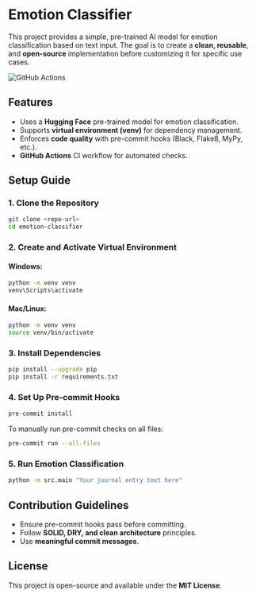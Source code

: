 # Emotion Classifier

This project provides a simple, pre-trained AI model for emotion classification based on text input. The goal is to create a **clean, reusable**, and **open-source** implementation before customizing it for specific use cases.

![GitHub Actions](https://github.com/lvasconcellos/emotion-classifier/actions/workflows/tests.yml/badge.svg)

## Features
- Uses a **Hugging Face** pre-trained model for emotion classification.
- Supports **virtual environment (venv)** for dependency management.
- Enforces **code quality** with pre-commit hooks (Black, Flake8, MyPy, etc.).
- **GitHub Actions** CI workflow for automated checks.

## Setup Guide

### 1. Clone the Repository
```bash
git clone <repo-url>
cd emotion-classifier
```

### 2. Create and Activate Virtual Environment
#### Windows:
```bash
python -m venv venv
venv\Scripts\activate
```
#### Mac/Linux:
```bash
python -m venv venv
source venv/bin/activate
```

### 3. Install Dependencies
```bash
pip install --upgrade pip
pip install -r requirements.txt
```

### 4. Set Up Pre-commit Hooks
```bash
pre-commit install
```
To manually run pre-commit checks on all files:
```bash
pre-commit run --all-files
```

### 5. Run Emotion Classification
```bash
python -m src.main "Your journal entry text here"
```

## Contribution Guidelines
- Ensure pre-commit hooks pass before committing.
- Follow **SOLID, DRY, and clean architecture** principles.
- Use **meaningful commit messages**.

## License
This project is open-source and available under the **MIT License**.
